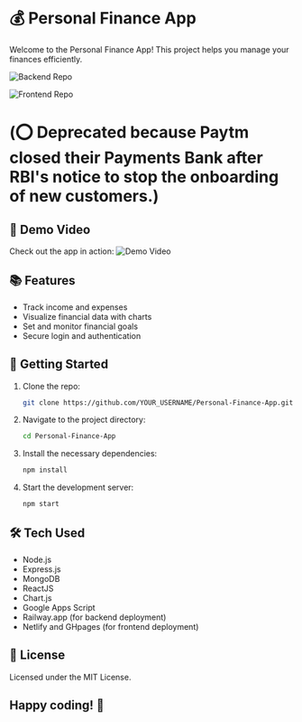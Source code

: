 # 💰 Personal Finance App

Welcome to the Personal Finance App! This project helps you manage your finances efficiently. 

![Backend Repo](https://github.com/Badass-Nemesis/Personal-Finance-Backend)

![Frontend Repo](https://github.com/Badass-Nemesis/Personal-Finance-Project-Frontend)


# (⭕ Deprecated because Paytm closed their Payments Bank after RBI's notice to stop the onboarding of new customers.)


## 🎥 Demo Video

Check out the app in action:
![Demo Video](https://youtu.be/_CRdPuIH5dA)

## 📚 Features

- Track income and expenses
- Visualize financial data with charts
- Set and monitor financial goals
- Secure login and authentication

## 🚀 Getting Started

1. Clone the repo:
   ```sh
   git clone https://github.com/YOUR_USERNAME/Personal-Finance-App.git

2. Navigate to the project directory:
   ```sh
   cd Personal-Finance-App

3. Install the necessary dependencies:
   ```sh
   npm install

4. Start the development server:
   ```sh
   npm start

## 🛠 Tech Used
- Node.js
- Express.js
- MongoDB
- ReactJS
- Chart.js
- Google Apps Script
- Railway.app (for backend deployment)
- Netlify and GHpages (for frontend deployment)
  
## 📝 License
Licensed under the MIT License.

## Happy coding! 🚀
